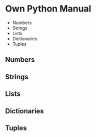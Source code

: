 
Own Python Manual
======

* Numbers
* Strings
* Lists
* Dictionaries
* Tuples

Numbers
------

Strings
------

Lists
------

Dictionaries
------

Tuples
------
